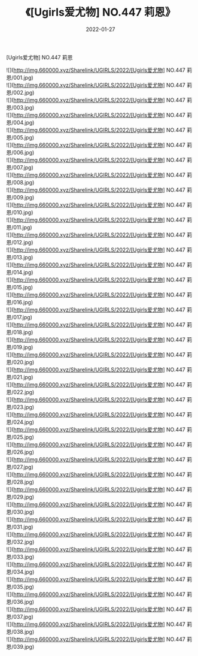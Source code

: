 ﻿---
layout: post
title:  《[Ugirls爱尤物] NO.447 莉恩》
date:   2022-01-27
img: http://img.660000.xyz/Sharelink/UGIRLS/2022/[Ugirls爱尤物] NO.447 莉恩/000.jpg
categories: [美女, 清纯, 唯美]
---

[Ugirls爱尤物] NO.447 莉恩

 ![](http://img.660000.xyz/Sharelink/UGIRLS/2022/[Ugirls爱尤物] NO.447 莉恩/001.jpg) <br>![](http://img.660000.xyz/Sharelink/UGIRLS/2022/[Ugirls爱尤物] NO.447 莉恩/002.jpg) <br>![](http://img.660000.xyz/Sharelink/UGIRLS/2022/[Ugirls爱尤物] NO.447 莉恩/003.jpg) <br>![](http://img.660000.xyz/Sharelink/UGIRLS/2022/[Ugirls爱尤物] NO.447 莉恩/004.jpg) <br>![](http://img.660000.xyz/Sharelink/UGIRLS/2022/[Ugirls爱尤物] NO.447 莉恩/005.jpg) <br>![](http://img.660000.xyz/Sharelink/UGIRLS/2022/[Ugirls爱尤物] NO.447 莉恩/006.jpg) <br>![](http://img.660000.xyz/Sharelink/UGIRLS/2022/[Ugirls爱尤物] NO.447 莉恩/007.jpg) <br>![](http://img.660000.xyz/Sharelink/UGIRLS/2022/[Ugirls爱尤物] NO.447 莉恩/008.jpg) <br>![](http://img.660000.xyz/Sharelink/UGIRLS/2022/[Ugirls爱尤物] NO.447 莉恩/009.jpg) <br>![](http://img.660000.xyz/Sharelink/UGIRLS/2022/[Ugirls爱尤物] NO.447 莉恩/010.jpg) <br>![](http://img.660000.xyz/Sharelink/UGIRLS/2022/[Ugirls爱尤物] NO.447 莉恩/011.jpg) <br>![](http://img.660000.xyz/Sharelink/UGIRLS/2022/[Ugirls爱尤物] NO.447 莉恩/012.jpg) <br>![](http://img.660000.xyz/Sharelink/UGIRLS/2022/[Ugirls爱尤物] NO.447 莉恩/013.jpg) <br>![](http://img.660000.xyz/Sharelink/UGIRLS/2022/[Ugirls爱尤物] NO.447 莉恩/014.jpg) <br>![](http://img.660000.xyz/Sharelink/UGIRLS/2022/[Ugirls爱尤物] NO.447 莉恩/015.jpg) <br>![](http://img.660000.xyz/Sharelink/UGIRLS/2022/[Ugirls爱尤物] NO.447 莉恩/016.jpg) <br>![](http://img.660000.xyz/Sharelink/UGIRLS/2022/[Ugirls爱尤物] NO.447 莉恩/017.jpg) <br>![](http://img.660000.xyz/Sharelink/UGIRLS/2022/[Ugirls爱尤物] NO.447 莉恩/018.jpg) <br>![](http://img.660000.xyz/Sharelink/UGIRLS/2022/[Ugirls爱尤物] NO.447 莉恩/019.jpg) <br>![](http://img.660000.xyz/Sharelink/UGIRLS/2022/[Ugirls爱尤物] NO.447 莉恩/020.jpg) <br>![](http://img.660000.xyz/Sharelink/UGIRLS/2022/[Ugirls爱尤物] NO.447 莉恩/021.jpg) <br>![](http://img.660000.xyz/Sharelink/UGIRLS/2022/[Ugirls爱尤物] NO.447 莉恩/022.jpg) <br>![](http://img.660000.xyz/Sharelink/UGIRLS/2022/[Ugirls爱尤物] NO.447 莉恩/023.jpg) <br>![](http://img.660000.xyz/Sharelink/UGIRLS/2022/[Ugirls爱尤物] NO.447 莉恩/024.jpg) <br>![](http://img.660000.xyz/Sharelink/UGIRLS/2022/[Ugirls爱尤物] NO.447 莉恩/025.jpg) <br>![](http://img.660000.xyz/Sharelink/UGIRLS/2022/[Ugirls爱尤物] NO.447 莉恩/026.jpg) <br>![](http://img.660000.xyz/Sharelink/UGIRLS/2022/[Ugirls爱尤物] NO.447 莉恩/027.jpg) <br>![](http://img.660000.xyz/Sharelink/UGIRLS/2022/[Ugirls爱尤物] NO.447 莉恩/028.jpg) <br>![](http://img.660000.xyz/Sharelink/UGIRLS/2022/[Ugirls爱尤物] NO.447 莉恩/029.jpg) <br>![](http://img.660000.xyz/Sharelink/UGIRLS/2022/[Ugirls爱尤物] NO.447 莉恩/030.jpg) <br>![](http://img.660000.xyz/Sharelink/UGIRLS/2022/[Ugirls爱尤物] NO.447 莉恩/031.jpg) <br>![](http://img.660000.xyz/Sharelink/UGIRLS/2022/[Ugirls爱尤物] NO.447 莉恩/032.jpg) <br>![](http://img.660000.xyz/Sharelink/UGIRLS/2022/[Ugirls爱尤物] NO.447 莉恩/033.jpg) <br>![](http://img.660000.xyz/Sharelink/UGIRLS/2022/[Ugirls爱尤物] NO.447 莉恩/034.jpg) <br>![](http://img.660000.xyz/Sharelink/UGIRLS/2022/[Ugirls爱尤物] NO.447 莉恩/035.jpg) <br>![](http://img.660000.xyz/Sharelink/UGIRLS/2022/[Ugirls爱尤物] NO.447 莉恩/036.jpg) <br>![](http://img.660000.xyz/Sharelink/UGIRLS/2022/[Ugirls爱尤物] NO.447 莉恩/037.jpg) <br>![](http://img.660000.xyz/Sharelink/UGIRLS/2022/[Ugirls爱尤物] NO.447 莉恩/038.jpg) <br>![](http://img.660000.xyz/Sharelink/UGIRLS/2022/[Ugirls爱尤物] NO.447 莉恩/039.jpg) <br>
